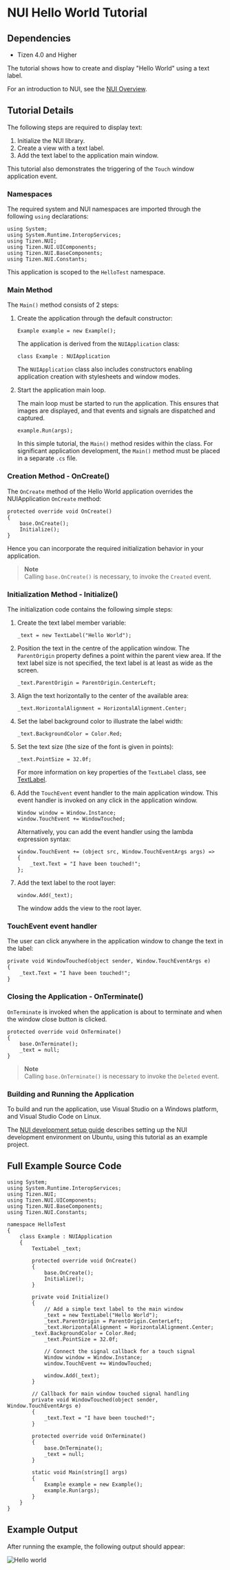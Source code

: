 # NUI Hello World Tutorial
## Dependencies
-   Tizen 4.0 and Higher

The tutorial shows how to create and display "Hello World" using a text label.

For an introduction to NUI, see the [NUI Overview](NUIoverview.md).

<a name="tutorial"></a>
## Tutorial Details 

The following steps are required to display text:

1.  Initialize the NUI library.
2.  Create a view with a text label.
3.  Add the text label to the application main window.

This tutorial also demonstrates the triggering of the `Touch` window application event.

### Namespaces

The required system and NUI namespaces are imported through the following `using` declarations:

``` 
using System;
using System.Runtime.InteropServices;
using Tizen.NUI;
using Tizen.NUI.UIComponents;
using Tizen.NUI.BaseComponents;
using Tizen.NUI.Constants;
```

This application is scoped to the `HelloTest` namespace.

### Main Method

The `Main()` method consists of 2 steps:

1.  Create the application through the default constructor:

    ``` 
    Example example = new Example();
    ```

    The application is derived from the `NUIApplication` class:

    ``` 
    class Example : NUIApplication
    ```

    The `NUIApplication` class also includes constructors enabling application creation with stylesheets and window modes.

2.  Start the application main loop.

    The main loop must be started to run the application. This ensures that images are displayed, and that events and signals are dispatched and captured.

    ``` 
    example.Run(args);
    ```

    In this simple tutorial, the `Main()` method resides within the class. For significant application development, the `Main()` method must be placed in a separate `.cs` file.

### Creation Method - OnCreate()

The `OnCreate` method of the Hello World application overrides the NUIApplication `OnCreate` method:

``` 
protected override void OnCreate()
{
    base.OnCreate();
    Initialize();
}
```

Hence you can incorporate the required initialization behavior in your application.

> **Note**   
> Calling `base.OnCreate()` is necessary, to invoke the `Created` event.

### Initialization Method - Initialize()

The initialization code contains the following simple steps:

1.  Create the text label member variable:

    ``` 
    _text = new TextLabel("Hello World");
    ```

2.  Position the text in the centre of the application window. The `ParentOrigin` property defines a point within the parent view area. If the text label size is not specified, the text label is at least as wide as the screen.

    ``` 
    _text.ParentOrigin = ParentOrigin.CenterLeft;
    ```

3.  Align the text horizontally to the center of the available area:

    ``` 
    _text.HorizontalAlignment = HorizontalAlignment.Center;
    ```

4.  Set the label background color to illustrate the label width:

    ``` 
    _text.BackgroundColor = Color.Red;
    ```

5.  Set the text size (the size of the font is given in points):

    ``` 
    _text.PointSize = 32.0f;
    ```

    For more information on key properties of the `TextLabel` class, see [TextLabel](textlabel.md).

6.  Add the `TouchEvent` event handler to the main application window. This event handler is invoked on any click in the application window.

    ``` 
    Window window = Window.Instance;
    window.TouchEvent += WindowTouched;
    ```

    Alternatively, you can add the event handler using the lambda expression syntax:

    ``` 
    window.TouchEvent += (object src, Window.TouchEventArgs args) =>
    {
        _text.Text = "I have been touched!";
    };
    ```

7.  Add the text label to the root layer:

    ``` 
    window.Add(_text);
    ```

    The window adds the view to the root layer.

### TouchEvent event handler

The user can click anywhere in the application window to change the text in the label:

``` 
private void WindowTouched(object sender, Window.TouchEventArgs e)
{
    _text.Text = "I have been touched!";
}
```

### Closing the Application - OnTerminate()

`OnTerminate` is invoked when the application is about to terminate and when the window close button is clicked.

``` 
protected override void OnTerminate()
{
    base.OnTerminate();
    _text = null;
}
```

> **Note**   
> Calling `base.OnTerminate()` is necessary to invoke the `Deleted` event.

### Building and Running the Application

To build and run the application, use Visual Studio on a Windows platform, and Visual Studio Code on Linux.

The [NUI development setup guide](setup-ubuntu.md) describes setting up the NUI development environment on Ubuntu, using this tutorial as an example project.

<a name="fullcode"></a>
## Full Example Source Code 

``` 
using System;
using System.Runtime.InteropServices;
using Tizen.NUI;
using Tizen.NUI.UIComponents;
using Tizen.NUI.BaseComponents;
using Tizen.NUI.Constants;

namespace HelloTest
{
    class Example : NUIApplication
    {
        TextLabel _text;

        protected override void OnCreate()
        {
            base.OnCreate();
            Initialize();
        }

        private void Initialize()
        {
            // Add a simple text label to the main window
            _text = new TextLabel("Hello World");
            _text.ParentOrigin = ParentOrigin.CenterLeft;
            _text.HorizontalAlignment = HorizontalAlignment.Center;
        _text.BackgroundColor = Color.Red;
            _text.PointSize = 32.0f;

            // Connect the signal callback for a touch signal
            Window window = Window.Instance;
            window.TouchEvent += WindowTouched;

            window.Add(_text);
        }

        // Callback for main window touched signal handling
        private void WindowTouched(object sender, Window.TouchEventArgs e)
        {
            _text.Text = "I have been touched!";
        }

        protected override void OnTerminate()
        {
            base.OnTerminate();
            _text = null;
        }

        static void Main(string[] args)
        {
            Example example = new Example();
            example.Run(args);
        }
    }
}
```

<a name="output"></a>
## Example Output

After running the example, the following output should appear:

![Hello world](media/hello-world.png)

